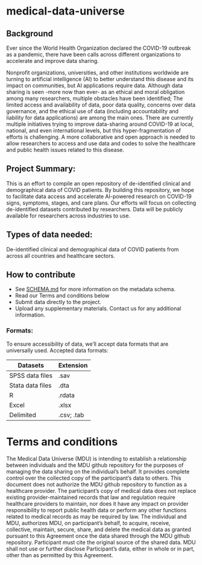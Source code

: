 # medical-data-universe

## Background ##

Ever since the World Health Organization declared the COVID-19 outbreak as a pandemic, there have been calls across different organizations to accelerate and improve data sharing.

Nonprofit organizations, universities, and other institutions worldwide are turning to artificial intelligence (AI) to better understand this disease and its impact on communities, but AI applications require data. Although data sharing is seen -more now than ever- as an ethical and moral obligation among many researchers, multiple obstacles have been identified; The limited access and availability of data, poor data quality, concerns over data governance, and the ethical use of data (including accountability and liability for data applications) are among the main ones.
There are currently multiple initiatives trying to improve data-sharing around COVID-19 at local, national, and even international levels, but this hyper-fragmentation of efforts is challenging.
A more collaborative and open approach is needed to allow researchers to access and use data and codes to solve the healthcare and public health issues related to this disease.

## Project Summary: ##
This is an effort to compile an open repository of de-identified clinical and demographical data of COVID patients. By building this repository, we hope to facilitate data access and accelerate AI-powered research on COVID-19 signs, symptoms, stages, and care plans. Our efforts will focus on collecting de-identified datasets contributed by researchers.
Data will be publicly available for researchers across industries to use.

## Types of data needed: ##
De-identified clinical and demographical data of COVID patients from across all countries and healthcare sectors.

## How to contribute ## 
* See [SCHEMA.md](https://docs.google.com/spreadsheets/d/1dOe24Rc0PhB8YFD0jQ0BJS3RI_Pg5oVA2dH1J5TTsEk/edit?usp=sharing "Schema.MD") for more information on the metadata schema.
* Read our Terms and conditions below
* Submit data directly to the project.
* Upload any supplementary materials.
Contact us for any additional information.

### Formats: ###
To ensure accessibility of data, we’ll accept data formats that are universally used. Accepted data formats:

Datasets  | Extension
------------- | -------------
SPSS data files  | .sav
Stata data files  | .dta
R  | .rdata
Excel  | .xlsx
Delimited |  .csv; .tab

# Terms and conditions #

The Medical Data Universe (MDU) is intending to establish a relationship between individuals and the MDU github repository for the purposes of managing the data sharing on the individual’s behalf. It provides complete control over the collected copy of the participant’s data to others. This document does not authorize the MDU github repository to function as a healthcare provider. 
The participant’s copy of medical data does not replace existing provider-maintained records that law and regulation require healthcare providers to maintain, nor does it have any impact on provider responsibility to report public health data or perform any other functions related to medical records as may be required by law.  The individual and MDU, authorizes MDU, on participant’s behalf, to acquire, receive, collective, maintain, secure, share, and delete the medical data as granted pursuant to this Agreement once the data shared through the MDU github repository.  Participant must cite the original source of the shared data.   MDU shall not use or further disclose Participant’s data, either in whole or in part, other than as permitted by this Agreement.

